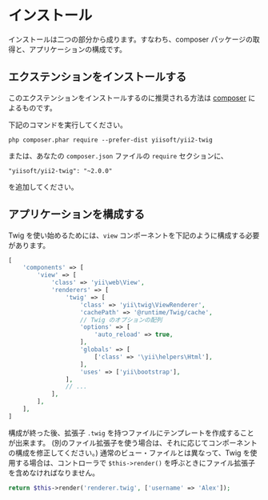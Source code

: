 インストール
============

インストールは二つの部分から成ります。すなわち、composer パッケージの取得と、アプリケーションの構成です。

## エクステンションをインストールする

このエクステンションをインストールするのに推奨される方法は [composer](http://getcomposer.org/download/) によるものです。

下記のコマンドを実行してください。

```
php composer.phar require --prefer-dist yiisoft/yii2-twig
```

または、あなたの `composer.json` ファイルの `require` セクションに、

```
"yiisoft/yii2-twig": "~2.0.0"
```

を追加してください。

## アプリケーションを構成する

Twig を使い始めるためには、`view` コンポーネントを下記のように構成する必要があります。

```php
[
    'components' => [
        'view' => [
            'class' => 'yii\web\View',
            'renderers' => [
                'twig' => [
                    'class' => 'yii\twig\ViewRenderer',
                    'cachePath' => '@runtime/Twig/cache',
                    // Twig のオプションの配列
                    'options' => [
                        'auto_reload' => true,
                    ],
                    'globals' => [
                        ['class' => '\yii\helpers\Html'],
                    ],
                    'uses' => ['yii\bootstrap'],
                ],
                // ...
            ],
        ],
    ],
]
```

構成が終った後、拡張子 `.twig` を持つファイルにテンプレートを作成することが出来ます。
(別のファイル拡張子を使う場合は、それに応じてコンポーネントの構成を修正してください。)
通常のビュー・ファイルとは異なって、Twig を使用する場合は、コントローラで `$this->render()` を呼ぶときにファイル拡張子を含めなければなりません。

```php
return $this->render('renderer.twig', ['username' => 'Alex']);
```
